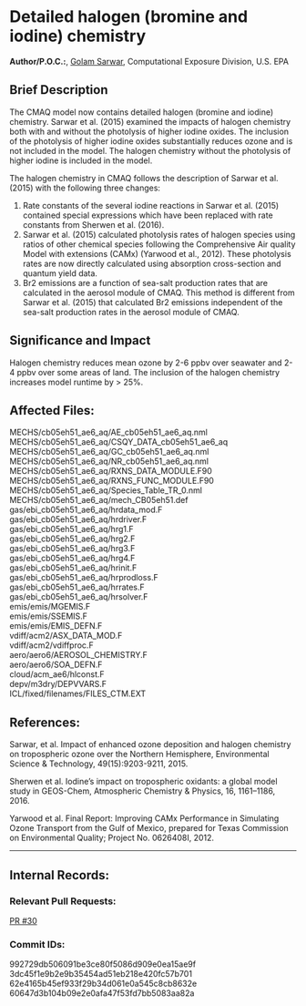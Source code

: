 # Detailed halogen (bromine and iodine) chemistry

**Author/P.O.C.:**, [Golam Sarwar](mailto:sarwar.golam@epa.gov), Computational Exposure Division, U.S. EPA

## Brief Description

The CMAQ model now contains detailed halogen (bromine and iodine) chemistry. Sarwar et al. (2015) examined the impacts of halogen chemistry both with and without the photolysis of higher iodine oxides. The inclusion of the photolysis of higher iodine oxides substantially reduces ozone and is not included in the model. The halogen chemistry without the photolysis of higher iodine is included in the model.

The halogen chemistry in CMAQ follows the description of Sarwar et al. (2015) with the following three changes:
1. Rate constants of the several iodine reactions in Sarwar et al. (2015) contained special expressions which have been replaced with rate constants from Sherwen et al. (2016).
2. Sarwar et al. (2015) calculated photolysis rates of halogen species using ratios of other chemical species following the Comprehensive Air quality Model with extensions (CAMx) (Yarwood et al., 2012). These photolysis rates are now directly calculated using absorption cross-section and quantum yield data.
3. Br2 emissions are a function of sea-salt production rates that are calculated in the aerosol module of CMAQ. This method is different from Sarwar et al. (2015) that calculated Br2 emissions independent of the sea-salt production rates in the aerosol module of CMAQ.

## Significance and Impact

Halogen chemistry reduces mean ozone by 2-6 ppbv over seawater and 2-4 ppbv over some areas of land. The inclusion of the halogen chemistry increases model runtime by > 25%.


## Affected Files:

MECHS/cb05eh51_ae6_aq/AE_cb05eh51_ae6_aq.nml   
MECHS/cb05eh51_ae6_aq/CSQY_DATA_cb05eh51_ae6_aq  
MECHS/cb05eh51_ae6_aq/GC_cb05eh51_ae6_aq.nml  
MECHS/cb05eh51_ae6_aq/NR_cb05eh51_ae6_aq.nml  
MECHS/cb05eh51_ae6_aq/RXNS_DATA_MODULE.F90   
MECHS/cb05eh51_ae6_aq/RXNS_FUNC_MODULE.F90   
MECHS/cb05eh51_ae6_aq/Species_Table_TR_0.nml   
MECHS/cb05eh51_ae6_aq/mech_CB05eh51.def   
gas/ebi_cb05eh51_ae6_aq/hrdata_mod.F   
gas/ebi_cb05eh51_ae6_aq/hrdriver.F   
gas/ebi_cb05eh51_ae6_aq/hrg1.F   
gas/ebi_cb05eh51_ae6_aq/hrg2.F   
gas/ebi_cb05eh51_ae6_aq/hrg3.F   
gas/ebi_cb05eh51_ae6_aq/hrg4.F   
gas/ebi_cb05eh51_ae6_aq/hrinit.F   
gas/ebi_cb05eh51_ae6_aq/hrprodloss.F   
gas/ebi_cb05eh51_ae6_aq/hrrates.F     
gas/ebi_cb05eh51_ae6_aq/hrsolver.F   
emis/emis/MGEMIS.F   
emis/emis/SSEMIS.F   
emis/emis/EMIS_DEFN.F   
vdiff/acm2/ASX_DATA_MOD.F   
vdiff/acm2/vdiffproc.F   
aero/aero6/AEROSOL_CHEMISTRY.F   
aero/aero6/SOA_DEFN.F   
cloud/acm_ae6/hlconst.F   
depv/m3dry/DEPVVARS.F   
ICL/fixed/filenames/FILES_CTM.EXT    


## References:

Sarwar, et al. Impact of enhanced ozone deposition and halogen chemistry on tropospheric ozone over the Northern Hemisphere, Environmental Science & Technology, 49(15):9203-9211, 2015.   

Sherwen et al.  Iodine’s impact on tropospheric oxidants: a global model study in GEOS-Chem, Atmospheric Chemistry & Physics, 16, 1161–1186, 2016.  

Yarwood et al. Final Report: Improving CAMx Performance in Simulating Ozone Transport from the Gulf of Mexico,  prepared for Texas Commission on Environmental Quality; Project No. 0626408I, 2012.  

-----
## Internal Records:

### Relevant Pull Requests:
  [PR #30](https://github.com/usepa/cmaq_dev/pull/30)

### Commit IDs:
992729db506091be3ce80f5086d909e0ea15ae9f  
3dc45f1e9b2e9b35454ad51eb218e420fc57b701  
62e4165b45ef933f29b34d061e0a545c8cb8632e  
60647d3b104b09e2e0afa47f53fd7bb5083aa82a    
